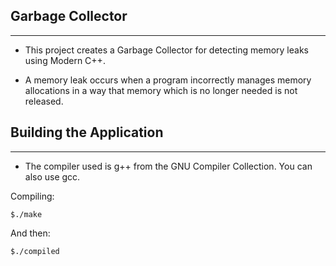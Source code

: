 ## Garbage Collector
---

* This project creates a Garbage Collector for detecting memory leaks using Modern C++.

* A memory leak occurs when a program incorrectly manages memory allocations in a way that memory which is no longer needed is not released.

## Building the Application
---
* The compiler used is g++ from the GNU Compiler Collection. You can also use gcc.

Compiling:

`$./make`

And then:

`$./compiled`

